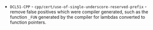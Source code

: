  * `DCL51-CPP` - `cpp/cert/use-of-single-underscore-reserved-prefix` - remove false positives which were compiler generated, such as the function `_FUN` generated by the compiler for lambdas converted to function pointers.